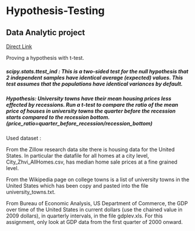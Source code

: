 # Hypothesis-Testing
## Data Analytic project
[Direct Link](../Hypothesis-Testing/Assignment4.ipynb)


Proving a hypothesis with t-test.
##### scipy.stats.ttest_ind : This is a two-sided test for the null hypothesis that 2 independent samples have identical average (expected) values. This test assumes that the populations have identical variances by default.

##### Hypothesis: University towns have their mean housing prices less effected by recessions. Run a t-test to compare the ratio of the mean price of houses in university towns the quarter before the recession starts compared to the recession bottom. (price_ratio=quarter_before_recession/recession_bottom)

Used dataset : 

From the Zillow research data site there is housing data for the United States. In particular the datafile for all homes at a city level, City_Zhvi_AllHomes.csv, has median home sale prices at a fine grained level.

From the Wikipedia page on college towns is a list of university towns in the United States which has been copy and pasted into the file university_towns.txt.

From Bureau of Economic Analysis, US Department of Commerce, the GDP over time of the United States in current dollars (use the chained value in 2009 dollars), in quarterly intervals, in the file gdplev.xls. For this assignment, only look at GDP data from the first quarter of 2000 onward.
